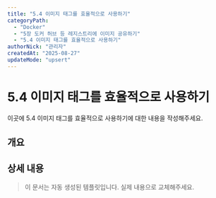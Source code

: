```yaml
---
title: "5.4 이미지 태그를 효율적으로 사용하기"
categoryPath:
  - "Docker"
  - "5장 도커 허브 등 레지스트리에 이미지 공유하기"
  - "5.4 이미지 태그를 효율적으로 사용하기"
authorNick: "관리자"
createdAt: "2025-08-27"
updateMode: "upsert"
---
```


# 5.4 이미지 태그를 효율적으로 사용하기

이곳에 5.4 이미지 태그를 효율적으로 사용하기에 대한 내용을 작성해주세요.

## 개요

<!-- 내용을 작성해주세요 -->

## 상세 내용

<!-- 내용을 작성해주세요 -->

> 이 문서는 자동 생성된 템플릿입니다. 실제 내용으로 교체해주세요.

